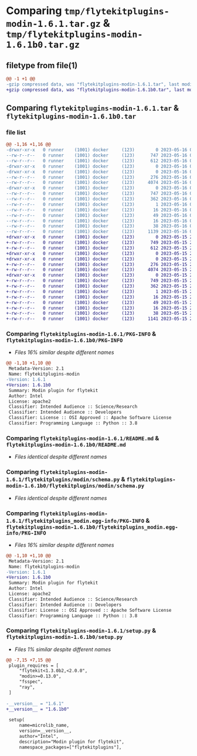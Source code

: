 # Comparing `tmp/flytekitplugins-modin-1.6.1.tar.gz` & `tmp/flytekitplugins-modin-1.6.1b0.tar.gz`

## filetype from file(1)

```diff
@@ -1 +1 @@
-gzip compressed data, was "flytekitplugins-modin-1.6.1.tar", last modified: Tue May 16 00:12:34 2023, max compression
+gzip compressed data, was "flytekitplugins-modin-1.6.1b0.tar", last modified: Mon May 15 22:07:07 2023, max compression
```

## Comparing `flytekitplugins-modin-1.6.1.tar` & `flytekitplugins-modin-1.6.1b0.tar`

### file list

```diff
@@ -1,16 +1,16 @@
-drwxr-xr-x   0 runner    (1001) docker     (123)        0 2023-05-16 00:12:34.626355 flytekitplugins-modin-1.6.1/
--rw-r--r--   0 runner    (1001) docker     (123)      747 2023-05-16 00:12:34.626355 flytekitplugins-modin-1.6.1/PKG-INFO
--rw-r--r--   0 runner    (1001) docker     (123)      612 2023-05-16 00:12:01.000000 flytekitplugins-modin-1.6.1/README.md
-drwxr-xr-x   0 runner    (1001) docker     (123)        0 2023-05-16 00:12:34.622354 flytekitplugins-modin-1.6.1/flytekitplugins/
-drwxr-xr-x   0 runner    (1001) docker     (123)        0 2023-05-16 00:12:34.622354 flytekitplugins-modin-1.6.1/flytekitplugins/modin/
--rw-r--r--   0 runner    (1001) docker     (123)      276 2023-05-16 00:12:01.000000 flytekitplugins-modin-1.6.1/flytekitplugins/modin/__init__.py
--rw-r--r--   0 runner    (1001) docker     (123)     4074 2023-05-16 00:12:01.000000 flytekitplugins-modin-1.6.1/flytekitplugins/modin/schema.py
-drwxr-xr-x   0 runner    (1001) docker     (123)        0 2023-05-16 00:12:34.626355 flytekitplugins-modin-1.6.1/flytekitplugins_modin.egg-info/
--rw-r--r--   0 runner    (1001) docker     (123)      747 2023-05-16 00:12:34.000000 flytekitplugins-modin-1.6.1/flytekitplugins_modin.egg-info/PKG-INFO
--rw-r--r--   0 runner    (1001) docker     (123)      362 2023-05-16 00:12:34.000000 flytekitplugins-modin-1.6.1/flytekitplugins_modin.egg-info/SOURCES.txt
--rw-r--r--   0 runner    (1001) docker     (123)        1 2023-05-16 00:12:34.000000 flytekitplugins-modin-1.6.1/flytekitplugins_modin.egg-info/dependency_links.txt
--rw-r--r--   0 runner    (1001) docker     (123)       16 2023-05-16 00:12:34.000000 flytekitplugins-modin-1.6.1/flytekitplugins_modin.egg-info/namespace_packages.txt
--rw-r--r--   0 runner    (1001) docker     (123)       49 2023-05-16 00:12:34.000000 flytekitplugins-modin-1.6.1/flytekitplugins_modin.egg-info/requires.txt
--rw-r--r--   0 runner    (1001) docker     (123)       16 2023-05-16 00:12:34.000000 flytekitplugins-modin-1.6.1/flytekitplugins_modin.egg-info/top_level.txt
--rw-r--r--   0 runner    (1001) docker     (123)       38 2023-05-16 00:12:34.626355 flytekitplugins-modin-1.6.1/setup.cfg
--rw-r--r--   0 runner    (1001) docker     (123)     1139 2023-05-16 00:12:27.000000 flytekitplugins-modin-1.6.1/setup.py
+drwxr-xr-x   0 runner    (1001) docker     (123)        0 2023-05-15 22:07:07.679802 flytekitplugins-modin-1.6.1b0/
+-rw-r--r--   0 runner    (1001) docker     (123)      749 2023-05-15 22:07:07.679802 flytekitplugins-modin-1.6.1b0/PKG-INFO
+-rw-r--r--   0 runner    (1001) docker     (123)      612 2023-05-15 22:06:44.000000 flytekitplugins-modin-1.6.1b0/README.md
+drwxr-xr-x   0 runner    (1001) docker     (123)        0 2023-05-15 22:07:07.679802 flytekitplugins-modin-1.6.1b0/flytekitplugins/
+drwxr-xr-x   0 runner    (1001) docker     (123)        0 2023-05-15 22:07:07.679802 flytekitplugins-modin-1.6.1b0/flytekitplugins/modin/
+-rw-r--r--   0 runner    (1001) docker     (123)      276 2023-05-15 22:06:44.000000 flytekitplugins-modin-1.6.1b0/flytekitplugins/modin/__init__.py
+-rw-r--r--   0 runner    (1001) docker     (123)     4074 2023-05-15 22:06:44.000000 flytekitplugins-modin-1.6.1b0/flytekitplugins/modin/schema.py
+drwxr-xr-x   0 runner    (1001) docker     (123)        0 2023-05-15 22:07:07.679802 flytekitplugins-modin-1.6.1b0/flytekitplugins_modin.egg-info/
+-rw-r--r--   0 runner    (1001) docker     (123)      749 2023-05-15 22:07:07.000000 flytekitplugins-modin-1.6.1b0/flytekitplugins_modin.egg-info/PKG-INFO
+-rw-r--r--   0 runner    (1001) docker     (123)      362 2023-05-15 22:07:07.000000 flytekitplugins-modin-1.6.1b0/flytekitplugins_modin.egg-info/SOURCES.txt
+-rw-r--r--   0 runner    (1001) docker     (123)        1 2023-05-15 22:07:07.000000 flytekitplugins-modin-1.6.1b0/flytekitplugins_modin.egg-info/dependency_links.txt
+-rw-r--r--   0 runner    (1001) docker     (123)       16 2023-05-15 22:07:07.000000 flytekitplugins-modin-1.6.1b0/flytekitplugins_modin.egg-info/namespace_packages.txt
+-rw-r--r--   0 runner    (1001) docker     (123)       49 2023-05-15 22:07:07.000000 flytekitplugins-modin-1.6.1b0/flytekitplugins_modin.egg-info/requires.txt
+-rw-r--r--   0 runner    (1001) docker     (123)       16 2023-05-15 22:07:07.000000 flytekitplugins-modin-1.6.1b0/flytekitplugins_modin.egg-info/top_level.txt
+-rw-r--r--   0 runner    (1001) docker     (123)       38 2023-05-15 22:07:07.679802 flytekitplugins-modin-1.6.1b0/setup.cfg
+-rw-r--r--   0 runner    (1001) docker     (123)     1141 2023-05-15 22:07:00.000000 flytekitplugins-modin-1.6.1b0/setup.py
```

### Comparing `flytekitplugins-modin-1.6.1/PKG-INFO` & `flytekitplugins-modin-1.6.1b0/PKG-INFO`

 * *Files 16% similar despite different names*

```diff
@@ -1,10 +1,10 @@
 Metadata-Version: 2.1
 Name: flytekitplugins-modin
-Version: 1.6.1
+Version: 1.6.1b0
 Summary: Modin plugin for flytekit
 Author: Intel
 License: apache2
 Classifier: Intended Audience :: Science/Research
 Classifier: Intended Audience :: Developers
 Classifier: License :: OSI Approved :: Apache Software License
 Classifier: Programming Language :: Python :: 3.8
```

### Comparing `flytekitplugins-modin-1.6.1/README.md` & `flytekitplugins-modin-1.6.1b0/README.md`

 * *Files identical despite different names*

### Comparing `flytekitplugins-modin-1.6.1/flytekitplugins/modin/schema.py` & `flytekitplugins-modin-1.6.1b0/flytekitplugins/modin/schema.py`

 * *Files identical despite different names*

### Comparing `flytekitplugins-modin-1.6.1/flytekitplugins_modin.egg-info/PKG-INFO` & `flytekitplugins-modin-1.6.1b0/flytekitplugins_modin.egg-info/PKG-INFO`

 * *Files 16% similar despite different names*

```diff
@@ -1,10 +1,10 @@
 Metadata-Version: 2.1
 Name: flytekitplugins-modin
-Version: 1.6.1
+Version: 1.6.1b0
 Summary: Modin plugin for flytekit
 Author: Intel
 License: apache2
 Classifier: Intended Audience :: Science/Research
 Classifier: Intended Audience :: Developers
 Classifier: License :: OSI Approved :: Apache Software License
 Classifier: Programming Language :: Python :: 3.8
```

### Comparing `flytekitplugins-modin-1.6.1/setup.py` & `flytekitplugins-modin-1.6.1b0/setup.py`

 * *Files 1% similar despite different names*

```diff
@@ -7,15 +7,15 @@
 plugin_requires = [
     "flytekit<1.3.0b2,<2.0.0",
     "modin>=0.13.0",
     "fsspec",
     "ray",
 ]
 
-__version__ = "1.6.1"
+__version__ = "1.6.1b0"
 
 setup(
     name=microlib_name,
     version=__version__,
     author="Intel",
     description="Modin plugin for flytekit",
     namespace_packages=["flytekitplugins"],
```

